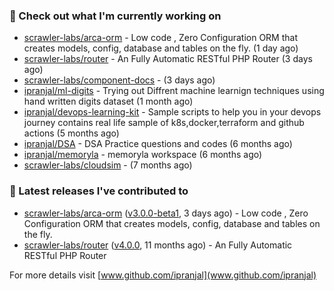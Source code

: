 ### 👷 Check out what I'm currently working on

- [scrawler-labs/arca-orm](https://github.com/scrawler-labs/arca-orm) -  Low code , Zero Configuration ORM that creates models, config, database and tables on the fly. (1 day ago)
- [scrawler-labs/router](https://github.com/scrawler-labs/router) - An Fully Automatic RESTful PHP Router (3 days ago)
- [scrawler-labs/component-docs](https://github.com/scrawler-labs/component-docs) -  (3 days ago)
- [ipranjal/ml-digits](https://github.com/ipranjal/ml-digits) - Trying out Diffrent machine learnign techniques using hand written digits dataset (1 month ago)
- [ipranjal/devops-learning-kit](https://github.com/ipranjal/devops-learning-kit) - Sample scripts to help you in your devops journey contains real life sample of k8s,docker,terraform and github actions (5 months ago)
- [ipranjal/DSA](https://github.com/ipranjal/DSA) - DSA Practice questions and codes (6 months ago)
- [ipranjal/memoryla](https://github.com/ipranjal/memoryla) - memoryla workspace (6 months ago)
- [scrawler-labs/cloudsim](https://github.com/scrawler-labs/cloudsim) -  (7 months ago)

### 🔭 Latest releases I've contributed to

- [scrawler-labs/arca-orm](https://github.com/scrawler-labs/arca-orm) ([v3.0.0-beta1](https://github.com/scrawler-labs/arca-orm/releases/tag/v3.0.0-beta1), 3 days ago) -  Low code , Zero Configuration ORM that creates models, config, database and tables on the fly.
- [scrawler-labs/router](https://github.com/scrawler-labs/router) ([v4.0.0](https://github.com/scrawler-labs/router/releases/tag/v4.0.0), 11 months ago) - An Fully Automatic RESTful PHP Router

For more details visit [www.github.com/ipranjal](www.github.com/ipranjal)


